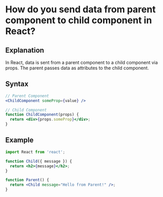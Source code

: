 # How do you send data from parent component to child component in React?

## Explanation
In React, data is sent from a parent component to a child component via props. The parent passes data as attributes to the child component.

## Syntax
```jsx
// Parent Component
<ChildComponent someProp={value} />

// Child Component
function ChildComponent(props) {
  return <div>{props.someProp}</div>;
}
```

## Example
```jsx
import React from 'react';

function Child({ message }) {
  return <h2>{message}</h2>;
}

function Parent() {
  return <Child message="Hello from Parent!" />;
}
``` 